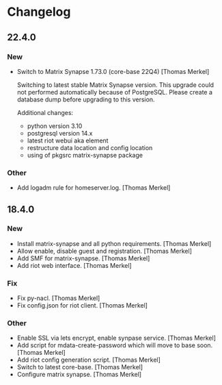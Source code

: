 # Changelog

## 22.4.0

### New

* Switch to Matrix Synapse 1.73.0 (core-base 22Q4) [Thomas Merkel]

  Switching to latest stable Matrix Synapse version. This upgrade could
  not performed automatically because of PostgreSQL. Please create a
  database dump before upgrading to this version.

  Additional changes:

  * python version 3.10
  * postgresql version 14.x
  * latest riot webui aka element
  * restructure data location and config location
  * using of pkgsrc matrix-synapse package

### Other

* Add logadm rule for homeserver.log. [Thomas Merkel]

## 18.4.0

### New

* Install matrix-synapse and all python requirements. [Thomas Merkel]
* Allow enable, disable guest and registration. [Thomas Merkel]
* Add SMF for matrix-synapse. [Thomas Merkel]
* Add riot web interface. [Thomas Merkel]

### Fix

* Fix py-nacl. [Thomas Merkel]
* Fix config.json for riot client. [Thomas Merkel]

### Other

* Enable SSL via lets encrypt, enable synpase service. [Thomas Merkel]
* Add script for mdata-create-password which will move to base soon. [Thomas Merkel]
* Add riot config generation script. [Thomas Merkel]
* Switch to latest core-base. [Thomas Merkel]
* Configure matrix synapse. [Thomas Merkel]
